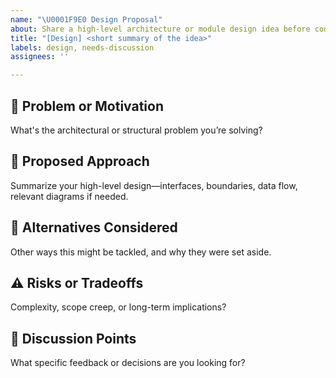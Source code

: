 ```yaml
---
name: "\U0001F9E0 Design Proposal"
about: Share a high-level architecture or module design idea before coding begins
title: "[Design] <short summary of the idea>"
labels: design, needs-discussion
assignees: ''

---
```


## 🧩 Problem or Motivation

What's the architectural or structural problem you’re solving?

## 🧱 Proposed Approach

Summarize your high-level design—interfaces, boundaries, data flow, relevant diagrams if needed.

## 🔄 Alternatives Considered

Other ways this might be tackled, and why they were set aside.

## ⚠️ Risks or Tradeoffs

Complexity, scope creep, or long-term implications?

## 💬 Discussion Points

What specific feedback or decisions are you looking for?
